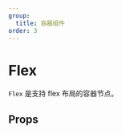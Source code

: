 ```yaml
---
group:
  title: 容器组件
order: 3
---
```


# Flex

`Flex` 是支持 flex 布局的容器节点。


## Props

<API hideTitle exports='["Flex"]' src="@canvas-ui/react/src/elements" />
